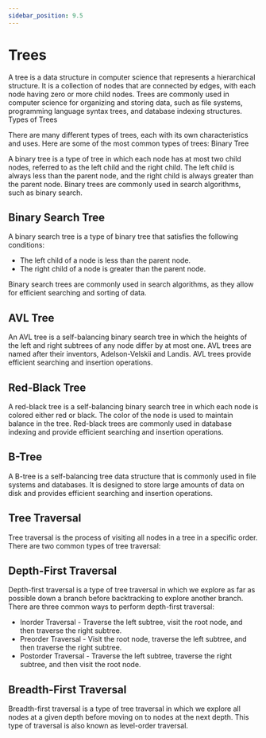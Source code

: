 ```yaml
---
sidebar_position: 9.5
---
```


# Trees

A tree is a data structure in computer science that represents a hierarchical structure. It is a collection of nodes that are connected by edges, with each node having zero or more child nodes. Trees are commonly used in computer science for organizing and storing data, such as file systems, programming language syntax trees, and database indexing structures.
Types of Trees

There are many different types of trees, each with its own characteristics and uses. Here are some of the most common types of trees:
Binary Tree

A binary tree is a type of tree in which each node has at most two child nodes, referred to as the left child and the right child. The left child is always less than the parent node, and the right child is always greater than the parent node. Binary trees are commonly used in search algorithms, such as binary search.

## Binary Search Tree

A binary search tree is a type of binary tree that satisfies the following conditions:

- The left child of a node is less than the parent node.
- The right child of a node is greater than the parent node.

Binary search trees are commonly used in search algorithms, as they allow for efficient searching and sorting of data.

## AVL Tree

An AVL tree is a self-balancing binary search tree in which the heights of the left and right subtrees of any node differ by at most one. AVL trees are named after their inventors, Adelson-Velskii and Landis. AVL trees provide efficient searching and insertion operations.

## Red-Black Tree

A red-black tree is a self-balancing binary search tree in which each node is colored either red or black. The color of the node is used to maintain balance in the tree. Red-black trees are commonly used in database indexing and provide efficient searching and insertion operations.

## B-Tree

A B-tree is a self-balancing tree data structure that is commonly used in file systems and databases. It is designed to store large amounts of data on disk and provides efficient searching and insertion operations.

## Tree Traversal

Tree traversal is the process of visiting all nodes in a tree in a specific order. There are two common types of tree traversal:
## Depth-First Traversal

Depth-first traversal is a type of tree traversal in which we explore as far as possible down a branch before backtracking to explore another branch. There are three common ways to perform depth-first traversal:

- Inorder Traversal - Traverse the left subtree, visit the root node, and then traverse the right subtree.
- Preorder Traversal - Visit the root node, traverse the left subtree, and then traverse the right subtree.
- Postorder Traversal - Traverse the left subtree, traverse the right subtree, and then visit the root node.

## Breadth-First Traversal

Breadth-first traversal is a type of tree traversal in which we explore all nodes at a given depth before moving on to nodes at the next depth. This type of traversal is also known as level-order traversal.